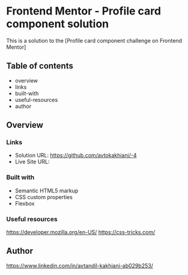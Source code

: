 # Frontend Mentor - Profile card component solution

This is a solution to the [Profile card component challenge on Frontend Mentor]

## Table of contents

- overview
- links
- built-with
- useful-resources
- author


## Overview


### Links

- Solution URL: https://github.com/avtokakhiani/-4
- Live Site URL: 


### Built with

- Semantic HTML5 markup
- CSS custom properties
- Flexbox


### Useful resources

  https://developer.mozilla.org/en-US/
  https://css-tricks.com/

## Author

https://www.linkedin.com/in/avtandil-kakhiani-ab029b253/

